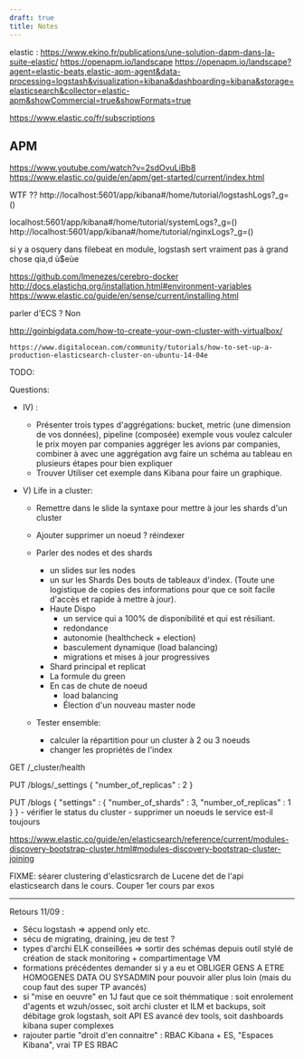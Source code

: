 ```yaml
---
draft: true
title: Notes
---
```


elastic :
https://www.ekino.fr/publications/une-solution-dapm-dans-la-suite-elastic/
https://openapm.io/landscape
https://openapm.io/landscape?agent=elastic-beats,elastic-apm-agent&data-processing=logstash&visualization=kibana&dashboarding=kibana&storage=elasticsearch&collector=elastic-apm&showCommercial=true&showFormats=true

https://www.elastic.co/fr/subscriptions

## APM

https://www.youtube.com/watch?v=2sdOvuLiBb8
https://www.elastic.co/guide/en/apm/get-started/current/index.html

WTF ?? http://localhost:5601/app/kibana#/home/tutorial/logstashLogs?\_g=()

localhost:5601/app/kibana#/home/tutorial/systemLogs?\_g=() http://localhost:5601/app/kibana#/home/tutorial/nginxLogs?\_g=()

si y a osquery dans filebeat en module, logstash sert vraiment pas à grand chose qia,d ù$eùe

https://github.com/lmenezes/cerebro-docker
http://docs.elastichq.org/installation.html#environment-variables
https://www.elastic.co/guide/en/sense/current/installing.html

parler d'ECS ? Non

http://goinbigdata.com/how-to-create-your-own-cluster-with-virtualbox/

    https://www.digitalocean.com/community/tutorials/how-to-set-up-a-production-elasticsearch-cluster-on-ubuntu-14-04e

TODO:

Questions:

- IV) :
  - Présenter trois types d'aggrégations:
    bucket, metric (une dimension de vos données), pipeline (composée)
    exemple vous voulez calculer le prix moyen par companies
    aggréger les avions par companies, combiner à avec une aggrégation avg
    faire un schéma au tableau en plusieurs étapes pour bien expliquer
  - Trouver Utiliser cet exemple dans Kibana pour faire un graphique.
- V) Life in a cluster:

  - Remettre dans le slide la syntaxe pour mettre à jour les shards d'un cluster
  - Ajouter supprimer un noeud ? réindexer

  - Parler des nodes et des shards
    - un slides sur les nodes
    - un sur les Shards
      Des bouts de tableaux d'index.
      (Toute une logistique de copies des informations pour que ce soit facile d'accès
      et rapide à mettre à jour).
    - Haute Dispo
      - un service qui a 100% de disponibilité et qui est résiliant.
      - redondance
      - autonomie (healthcheck + election)
      - basculement dynamique (load balancing)
      - migrations et mises à jour progressives
    - Shard principal et replicat
    - La formule du green
    - En cas de chute de noeud
      - load balancing
      - Élection d'un nouveau master node
  - Tester ensemble:
    - calculer la répartition pour un cluster à 2 ou 3 noeuds
    - changer les propriétés de l'index

GET /\_cluster/health

PUT /blogs/\_settings
{
"number_of_replicas" : 2
}

PUT /blogs
{
"settings" : {
"number_of_shards" : 3,
"number_of_replicas" : 1
}
} - vérifier le status du cluster - supprimer un noeuds
le service est-il toujours

https://www.elastic.co/guide/en/elasticsearch/reference/current/modules-discovery-bootstrap-cluster.html#modules-discovery-bootstrap-cluster-joining

FIXME: séarer clustering d'elasticsrarch de Lucene det de l'api elasticsearch dans le cours.
Couper 1er cours par exos

---

Retours 11/09 :
- Sécu logstash => append only etc.
- sécu de migrating, draining, jeu de test ?
- types d'archi ELK conseillées => sortir des schémas depuis outil stylé de création de stack monitoring + compartimentage VM
- formations précédentes demander si y a eu et OBLIGER GENS A ETRE HOMOGENES DATA OU SYSADMIN pour pouvoir aller plus loin (mais du coup faut des super TP avancés)
- si "mise en oeuvre" en 1J faut que ce soit thémmatique : soit enrolement d'agents et wzuh/ossec, soit archi cluster et ILM et backups, soit débitage grok logstash, soit API ES avancé dev tools, soit dashboards kibana super complexes
- rajouter partie "droit d'en connaitre" : RBAC Kibana + ES, "Espaces Kibana", vrai TP ES RBAC
